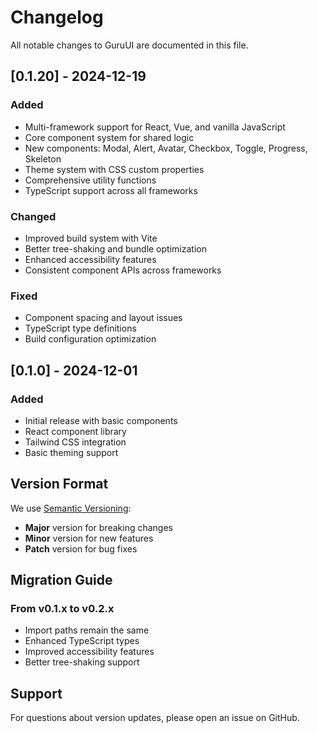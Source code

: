 # Changelog

All notable changes to GuruUI are documented in this file.

## [0.1.20] - 2024-12-19

### Added
- Multi-framework support for React, Vue, and vanilla JavaScript
- Core component system for shared logic
- New components: Modal, Alert, Avatar, Checkbox, Toggle, Progress, Skeleton
- Theme system with CSS custom properties
- Comprehensive utility functions
- TypeScript support across all frameworks

### Changed
- Improved build system with Vite
- Better tree-shaking and bundle optimization
- Enhanced accessibility features
- Consistent component APIs across frameworks

### Fixed
- Component spacing and layout issues
- TypeScript type definitions
- Build configuration optimization

## [0.1.0] - 2024-12-01

### Added
- Initial release with basic components
- React component library
- Tailwind CSS integration
- Basic theming support

## Version Format

We use [Semantic Versioning](https://semver.org/):
- **Major** version for breaking changes
- **Minor** version for new features
- **Patch** version for bug fixes

## Migration Guide

### From v0.1.x to v0.2.x
- Import paths remain the same
- Enhanced TypeScript types
- Improved accessibility features
- Better tree-shaking support

## Support

For questions about version updates, please open an issue on GitHub.
